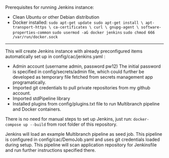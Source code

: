 Prerequisites for running Jenkins instance:
- Clean Ubuntu or other Debian distribution
- Docker installed: `
	sudo apt-get update
	sudo apt-get install \
	    apt-transport-https \
	    ca-certificates \
	    curl \
	    gnupg-agent \
	    software-properties-common
`
`sudo usermod -aG docker jenkins`
`sudo chmod 666 /var/run/docker.sock`

--- 
This will create Jenkins instance with already preconfigured items automatically set up in config/cac/jenkins.yaml :
- Admin account (username admin, password pw12) The initial password is specified in config/secrets/admin file, which could further be developed as temporary file fetched from secrets management app programatically.
- Imported git credentials to pull private repositories from my github account.
- Imported stdPipeline library
- Installed plugins from config/plugins.txt file to run Multibranch pipeline and Docker containers.

There is no need for manual steps to set up Jenkins, just run:
` docker-compose up --build ` from root folder of this repository.

Jenkins will load an example Multibranch pipeline as seed job. This pipeline is configured in config/cac/DemoJob.yaml and uses git credentials loaded during setup. This pipeline will scan application repository for Jenkinsfile and run further instructions specified there.

